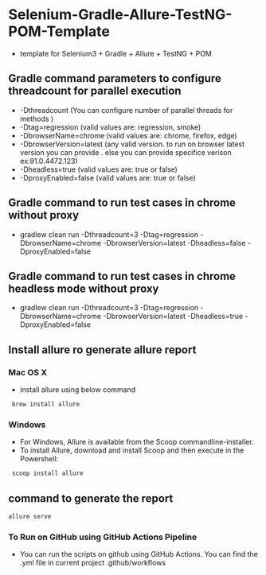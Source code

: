 # Selenium-Gradle-Allure-TestNG-POM-Template
- template for Selenium3 + Gradle + Allure + TestNG + POM

## Gradle command parameters to configure threadcount for parallel execution
- -Dthreadcount (You can configure number of parallel threads for methods )
- -Dtag=regression (valid values are: regression, smoke)
- -DbrowserName=chrome (valid values are: chrome, firefox, edge)
- -DbrowserVersion=latest (any valid version. to run on browser latest version you can provide <latest>. else you can provide specifice verison ex:91.0.4472.123) 
- -Dheadless=true (valid values are: true or false)
- -DproxyEnabled=false (valid values are: true or false)

## Gradle command to run test cases in chrome without proxy
- gradlew clean run -Dthreadcount=3 -Dtag=regression -DbrowserName=chrome -DbrowserVersion=latest -Dheadless=false -DproxyEnabled=false
 
## Gradle command to run test cases in chrome headless mode without proxy
- gradlew clean run -Dthreadcount=3 -Dtag=regression -DbrowserName=chrome -DbrowserVersion=latest -Dheadless=true -DproxyEnabled=false

## Install allure ro generate allure report
 ###  Mac OS X
 - install allure using below command
  ```bash
   brew install allure
 ```
 ###  Windows
 - For Windows, Allure is available from the Scoop commandline-installer.
 - To install Allure, download and install Scoop and then execute in the Powershell:
  ```bash
   scoop install allure
 ```
## command to generate the report
   ```bash
   allure serve
 ```
 
 ### To Run on GitHub using GitHub Actions Pipeline
 - You can run the scripts on github using GitHub Actions. You can find the .yml file in current project .github/workflows

